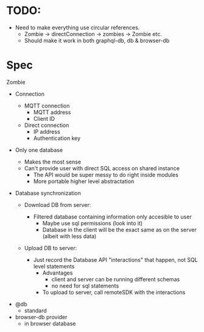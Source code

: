 # TODO:

- Need to make everything use circular references.
  - Zombie -> directConnection -> zombies -> Zombie etc.
  - Should make it work in both graphql-db, db & browser-db

# Spec

Zombie

- Connection

  - MQTT connection
    - MQTT address
    - Client ID
  - Direct connection
    - IP address
    - Authentication key

- Only one database

  - Makes the most sense
  - Can't provide user with direct SQL access on shared instance
    - The API would be super messy to do right inside modules
    - More portable higher level abstractation

- Database synchronization

  - Download DB from server:

    - Filtered database containing information only accesible to user
      - Maybe use sql permissions (look into it)
      - Database in the client will be the exact same as on the server (albeit with less data)

  - Upload DB to server:
    - Just record the Database API "interactions" that happen, not SQL level statements
      - Advantages
        - client and server can be running different schemas
        - no need for sql statements
      - To upload to server, call remoteSDK with the interactions

* @db
  - standard
* browser-db provider
  - in browser database
